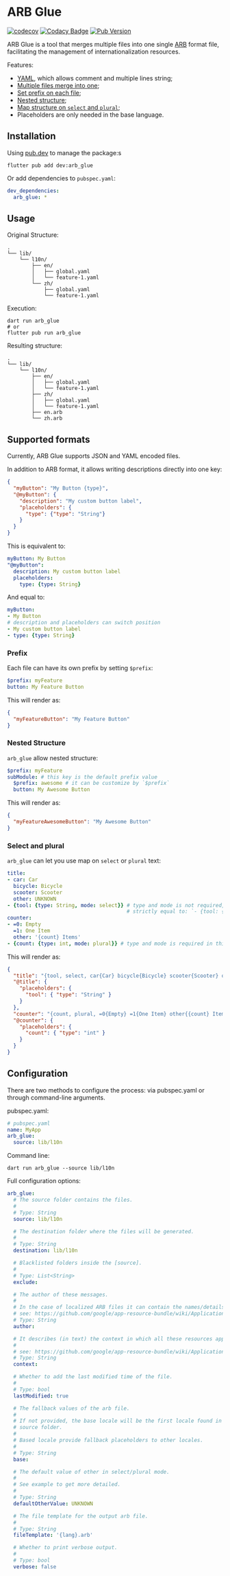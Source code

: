 # ARB Glue

[![codecov](https://codecov.io/gh/evan361425/flutter-arb-glue/graph/badge.svg?token=Y85VgUOsWZ)](https://codecov.io/gh/evan361425/flutter-arb-glue)
[![Codacy Badge](https://app.codacy.com/project/badge/Grade/09d8ff1bbd3741499c1680a68897a9cf)](https://app.codacy.com/gh/evan361425/flutter-arb-glue/dashboard)
[![Pub Version](https://img.shields.io/pub/v/arb_glue)](https://pub.dev/packages/arb_glue)

ARB Glue is a tool that merges multiple files into one single [ARB] format file,
facilitating the management of internationalization resources.

Features:

-   [YAML](#supported-formats), which allows comment and multiple lines string;
-   [Multiple files merge into one](#usage);
-   [Set prefix on each file](#prefix);
-   [Nested structure](#nested-structure);
-   [Map structure on `select` and `plural`](#select-and-plural);
-   Placeholders are only needed in the base language.

## Installation

Using [pub.dev](https://pub.dev/packages/arb_glue) to manage the package:s

```shell
flutter pub add dev:arb_glue
```

Or add dependencies to `pubspec.yaml`:

```yaml
dev_dependencies:
  arb_glue: *
```

## Usage

Original Structure:

```text
.
└── lib/
    └── l10n/
        ├── en/
        │   ├── global.yaml
        │   └── feature-1.yaml
        └── zh/
            ├── global.yaml
            └── feature-1.yaml
```

Execution:

```shell
dart run arb_glue
# or
flutter pub run arb_glue
```

Resulting structure:

```text
.
└── lib/
    └── l10n/
        ├── en/
        │   ├── global.yaml
        │   └── feature-1.yaml
        ├── zh/
        │   ├── global.yaml
        │   └── feature-1.yaml
        ├── en.arb
        └── zh.arb
```

## Supported formats

Currently, ARB Glue supports JSON and YAML encoded files.

In addition to ARB format, it allows writing descriptions directly into one key:

```json
{
  "myButton": "My Button {type}",
  "@myButton": {
    "description": "My custom button label",
    "placeholders": {
      "type": {"type": "String"}
    }
  }
}
```

This is equivalent to:

```yaml
myButton: My Button
"@myButton":
  description: My custom button label
  placeholders:
    type: {type: String}
```

And equal to:

```yaml
myButton:
- My Button
# description and placeholders can switch position
- My custom button label
- type: {type: String}
```

### Prefix

Each file can have its own prefix by setting `$prefix`:

```yaml
$prefix: myFeature
button: My Feature Button
```

This will render as:

```json
{
  "myFeatureButton": "My Feature Button"
}
```

### Nested Structure

`arb_glue` allow nested structure:

```yaml
$prefix: myFeature
subModule: # this key is the default prefix value
  $prefix: awesome # it can be customize by `$prefix`
  button: My Awesome Button
```

This will render as:

```json
{
  "myFeatureAwesomeButton": "My Awesome Button"
}
```

### Select and plural

`arb_glue` can let you use map on `select` or `plural` text:

```yaml
title:
- car: Car
  bicycle: Bicycle
  scooter: Scooter
  other: UNKNOWN
- {tool: {type: String, mode: select}} # type and mode is not required, since they are using default values
                                       # strictly equal to: `- {tool: {}}`
counter:
- =0: Empty
  =1: One Item
  other: '{count} Items'
- {count: {type: int, mode: plural}} # type and mode is required in this case
```

This will render as:

```json
{
  "title": "{tool, select, car{Car} bicycle{Bicycle} scooter{Scooter} other{UNKNOWN}}",
  "@title": {
    "placeholders": {
      "tool": { "type": "String" }
    }
  },
  "counter": "{count, plural, =0{Empty} =1{One Item} other{{count} Item}}",
  "@counter": {
    "placeholders": {
      "count": { "type": "int" }
    }
  }
}
```

## Configuration

There are two methods to configure the process:
via pubspec.yaml or through command-line arguments.

pubspec.yaml:

```yaml
# pubspec.yaml
name: MyApp
arb_glue:
  source: lib/l10n
```

Command line:

```shell
dart run arb_glue --source lib/l10n
```

Full configuration options:

```yaml
arb_glue:
  # The source folder contains the files.
  #
  # Type: String
  source: lib/l10n

  # The destination folder where the files will be generated.
  #
  # Type: String
  destination: lib/l10n

  # Blacklisted folders inside the [source].
  #
  # Type: List<String>
  exclude:

  # The author of these messages.
  #
  # In the case of localized ARB files it can contain the names/details of the translator.
  # see: https://github.com/google/app-resource-bundle/wiki/ApplicationResourceBundleSpecification#global-attributes
  # Type: String
  author:

  # It describes (in text) the context in which all these resources apply.
  #
  # see: https://github.com/google/app-resource-bundle/wiki/ApplicationResourceBundleSpecification#global-attributes
  # Type: String
  context:

  # Whether to add the last modified time of the file.
  #
  # Type: bool
  lastModified: true

  # The fallback values of the arb file.
  #
  # If not provided, the base locale will be the first locale found in the
  # source folder.
  #
  # Based locale provide fallback placeholders to other locales.
  #
  # Type: String
  base:

  # The default value of other in select/plural mode.
  #
  # See example to get more detailed.
  #
  # Type: String
  defaultOtherValue: UNKNOWN

  # The file template for the output arb file.
  #
  # Type: String
  fileTemplate: '{lang}.arb'

  # Whether to print verbose output.
  #
  # Type: bool
  verbose: false
```

[ARB]: https://github.com/google/app-resource-bundle/wiki/ApplicationResourceBundleSpecification
